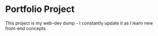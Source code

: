 # Portfolio Project

This project is my web-dev dump - I constantly update it as I learn new front-end concepts.
